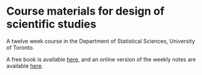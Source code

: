 # Course materials for design of scientific studies

A twelve week course in the Department of Statistical Sciences, University of Toronto.  

A free book is available [here](https://leanpub.com/designinfer), and an online version of the weekly notes are available [here](http://utstat.toronto.edu/~nathan/designscistudynotes.htm).

